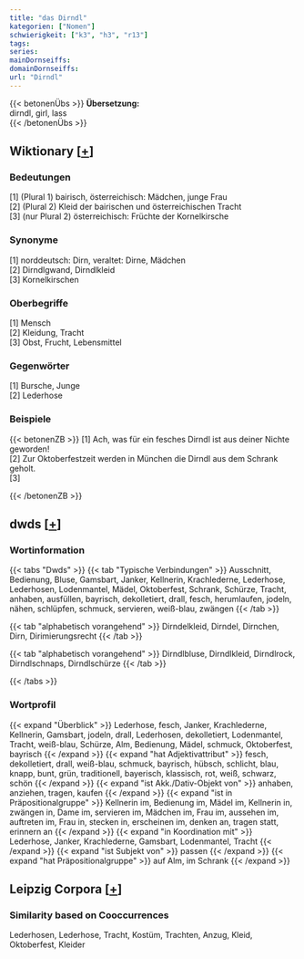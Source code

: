 ```yaml
---
title: "das Dirndl"
kategorien: ["Nomen"]
schwierigkeit: ["k3", "h3", "r13"]
tags:
series:
mainDornseiffs:
domainDornseiffs:
url: "Dirndl"
---
```


{{< betonenÜbs >}}
**Übersetzung:**  
dirndl, girl, lass  
{{< /betonenÜbs >}}

## Wiktionary [[+](https://de.wiktionary.org/wiki/Dirndl)]

### Bedeutungen
[1] (Plural 1) bairisch, österreichisch: Mädchen, junge Frau  
[2] (Plural 2) Kleid der bairischen und österreichischen Tracht  
[3] (nur Plural 2) österreichisch: Früchte der Kornelkirsche  

### Synonyme
[1] norddeutsch: Dirn, veraltet: Dirne, Mädchen  
[2] Dirndlgwand, Dirndlkleid  
[3] Kornelkirschen  

### Oberbegriffe
[1] Mensch  
[2] Kleidung, Tracht  
[3] Obst, Frucht, Lebensmittel  

### Gegenwörter
[1] Bursche, Junge  
[2] Lederhose  

### Beispiele
{{< betonenZB >}}
[1] Ach, was für ein fesches Dirndl ist aus deiner Nichte geworden!  
[2] Zur Oktoberfestzeit werden in München die Dirndl aus dem Schrank geholt.  
[3]  

{{< /betonenZB >}}


## dwds [[+](https://www.dwds.de/wb/Dirndl)]

### Wortinformation
{{< tabs "Dwds" >}}
{{< tab "Typische Verbindungen" >}}
Ausschnitt, Bedienung, Bluse, Gamsbart, Janker, Kellnerin, Krachlederne, Lederhose, Lederhosen, Lodenmantel, Mädel, Oktoberfest, Schrank, Schürze, Tracht, anhaben, ausfüllen, bayrisch, dekolletiert, drall, fesch, herumlaufen, jodeln, nähen, schlüpfen, schmuck, servieren, weiß-blau, zwängen
{{< /tab >}}

{{< tab "alphabetisch vorangehend" >}}
Dirndelkleid, Dirndel, Dirnchen, Dirn, Dirimierungsrecht
{{< /tab >}}

{{< tab "alphabetisch vorangehend" >}}
Dirndlbluse, Dirndlkleid, Dirndlrock, Dirndlschnaps, Dirndlschürze
{{< /tab >}}

{{< /tabs >}}

### Wortprofil
{{< expand "Überblick" >}} Lederhose, fesch, Janker, Krachlederne, Kellnerin, Gamsbart, jodeln, drall, Lederhosen, dekolletiert, Lodenmantel, Tracht, weiß-blau, Schürze, Alm, Bedienung, Mädel, schmuck, Oktoberfest, bayrisch {{< /expand >}}
{{< expand "hat Adjektivattribut" >}} fesch, dekolletiert, drall, weiß-blau, schmuck, bayrisch, hübsch, schlicht, blau, knapp, bunt, grün, traditionell, bayerisch, klassisch, rot, weiß, schwarz, schön {{< /expand >}}
{{< expand "ist Akk./Dativ-Objekt von" >}} anhaben, anziehen, tragen, kaufen {{< /expand >}}
{{< expand "ist in Präpositionalgruppe" >}} Kellnerin im, Bedienung im, Mädel im, Kellnerin in, zwängen in, Dame im, servieren im, Mädchen im, Frau im, aussehen im, auftreten im, Frau in, stecken in, erscheinen im, denken an, tragen statt, erinnern an {{< /expand >}}
{{< expand "in Koordination mit" >}} Lederhose, Janker, Krachlederne, Gamsbart, Lodenmantel, Tracht {{< /expand >}}
{{< expand "ist Subjekt von" >}} passen {{< /expand >}}
{{< expand "hat Präpositionalgruppe" >}} auf Alm, im Schrank {{< /expand >}}

## Leipzig Corpora [[+](https://corpora.uni-leipzig.de/en/res?word=Dirndl&corpusId=deu_newscrawl-public_2018)]


### Similarity based on Cooccurrences
Lederhosen, Lederhose, Tracht, Kostüm, Trachten, Anzug, Kleid, Oktoberfest, Kleider

